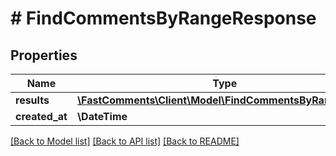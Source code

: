 # # FindCommentsByRangeResponse

## Properties

Name | Type | Description | Notes
------------ | ------------- | ------------- | -------------
**results** | [**\FastComments\Client\Model\FindCommentsByRangeItem[]**](FindCommentsByRangeItem.md) |  |
**created_at** | **\DateTime** |  |

[[Back to Model list]](../../README.md#models) [[Back to API list]](../../README.md#endpoints) [[Back to README]](../../README.md)
